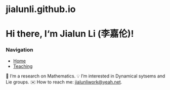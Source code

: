 # jialunli.github.io

# Hi there, I‘m Jialun Li (李嘉伦)!

### Navigation
- [Home](/)
- [Teaching](./teaching) <!-- 链接到 about.md 文件 -->

🎯 I‘m a research on Mathematics.
💡 I’m interested in Dynamical sytsems and Lie groups.
✉️ How to reach me: jialunliwork@yeah.net.
